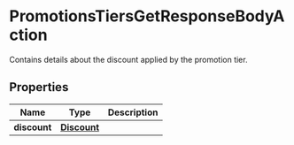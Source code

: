 

# PromotionsTiersGetResponseBodyAction

Contains details about the discount applied by the promotion tier.

## Properties

| Name | Type | Description |
|------------ | ------------- | ------------- |
|**discount** | [**Discount**](Discount.md) |  |



